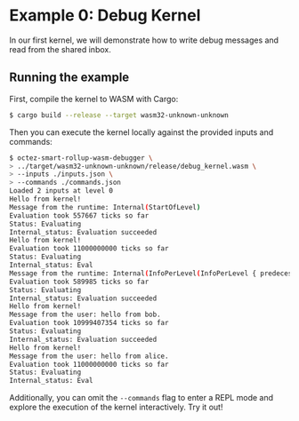 # Example 0: Debug Kernel

In our first kernel, we will demonstrate how to write debug messages
and read from the shared inbox.

## Running the example

First, compile the kernel to WASM with Cargo:
<!-- $MDX skip -->
```sh
$ cargo build --release --target wasm32-unknown-unknown
```

Then you can execute the kernel locally against the provided inputs and commands:
```sh
$ octez-smart-rollup-wasm-debugger \
> ../target/wasm32-unknown-unknown/release/debug_kernel.wasm \
> --inputs ./inputs.json \
> --commands ./commands.json
Loaded 2 inputs at level 0
Hello from kernel!
Message from the runtime: Internal(StartOfLevel)
Evaluation took 557667 ticks so far
Status: Evaluating
Internal_status: Evaluation succeeded
Hello from kernel!
Evaluation took 11000000000 ticks so far
Status: Evaluating
Internal_status: Eval
Message from the runtime: Internal(InfoPerLevel(InfoPerLevel { predecessor_timestamp: 1970-01-01T00:00:00Z, predecessor: BlockHash("BKiHLREqU3JkXfzEDYAkmmfX48gBDtYhMrpA98s7Aq4SzbUAB6M") }))
Evaluation took 589985 ticks so far
Status: Evaluating
Internal_status: Evaluation succeeded
Hello from kernel!
Message from the user: hello from bob.
Evaluation took 10999407354 ticks so far
Status: Evaluating
Internal_status: Evaluation succeeded
Hello from kernel!
Message from the user: hello from alice.
Evaluation took 11000000000 ticks so far
Status: Evaluating
Internal_status: Eval
```

Additionally, you can omit the `--commands` flag to enter a REPL mode and
explore the execution of the kernel interactively. Try it out!
